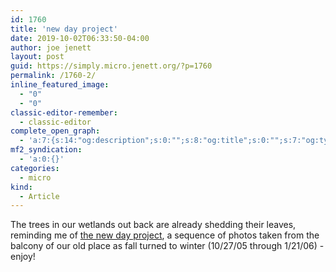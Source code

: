 ```yaml
---
id: 1760
title: 'new day project'
date: 2019-10-02T06:33:50-04:00
author: joe jenett
layout: post
guid: https://simply.micro.jenett.org/?p=1760
permalink: /1760-2/
inline_featured_image:
  - "0"
  - "0"
classic-editor-remember:
  - classic-editor
complete_open_graph:
  - 'a:7:{s:14:"og:description";s:0:"";s:8:"og:title";s:0:"";s:7:"og:type";s:0:"";s:12:"twitter:card";s:7:"summary";s:15:"twitter:creator";s:0:"";s:19:"twitter:description";s:0:"";s:8:"og:image";s:0:"";}'
mf2_syndication:
  - 'a:0:{}'
categories:
  - micro
kind:
  - Article
---
```

The trees in our wetlands out back are already shedding their leaves, reminding me of [the new day project](http://newday.jenett.org/), a sequence of photos taken from the balcony of our old place as fall turned to winter (10/27/05 through 1/21/06) - enjoy!